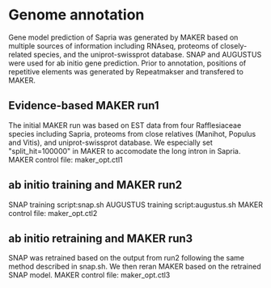 Genome annotation
===============
Gene model prediction of Sapria was generated by MAKER based on multiple sources of information including RNAseq, proteoms of closely-related species, and the uniprot-swissprot database. SNAP and AUGUSTUS were used for ab initio gene prediction.
Prior to annotation, positions of repetitive elements was generated by Repeatmakser and transfered to MAKER.

Evidence-based MAKER run1
------------
The initial MAKER run was based on EST data from four Rafflesiaceae species including Sapria, proteoms from close relatives (Manihot, Populus and Vitis), and uniprot-swissprot database. We especially set "split_hit=100000" in MAKER to accomodate the long intron in Sapria. 
MAKER control file: maker_opt.ctl1

ab initio training and MAKER run2
------------
SNAP training script:snap.sh
AUGUSTUS training script:augustus.sh
MAKER control file: maker_opt.ctl2

ab initio retraining and MAKER run3
------------
SNAP was retrained based on the output from run2 following the same method described in snap.sh. We then reran MAKER based on the retrained SNAP model.
MAKER control file: maker_opt.ctl3